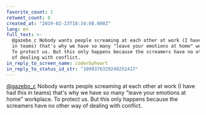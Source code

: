 ```yaml
---
favorite_count: 1
retweet_count: 0
created_at: "2019-02-23T18:34:08.000Z"
lang: en
full_text: >-
  @gazebo_c Nobody wants people screaming at each other at work (I have had this
  in teams) that's why we have so many "leave your emotions at home" workplace.
  To protect us. But this only happens because the screamers have no other way
  of dealing with conflict.
in_reply_to_screen_name: coderbyheart
in_reply_to_status_id_str: "1099376329240252417"
---
```


[@gazebo_c](https://twitter.com/gazebo_c) Nobody wants people screaming at each
other at work (I have had this in teams) that's why we have so many "leave your
emotions at home" workplace. To protect us. But this only happens because the
screamers have no other way of dealing with conflict.
